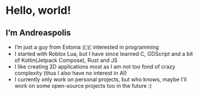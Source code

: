 # Hello, world!
## I’m Andreaspolis
- I’m just a guy from Estonia 🇪🇪 interested in programming
- I started with Roblox Lua, but I have since learned C, GDScript and a bit of Kotlin(Jetpack Compose), Rust and JS
- I like creating 2D applications most as I am not too fond of crazy complexity (thus I also have no interest in AI)
- I currently only work on personal projects, but who knows, maybe I'll work on some open-source projects too in the future :)
